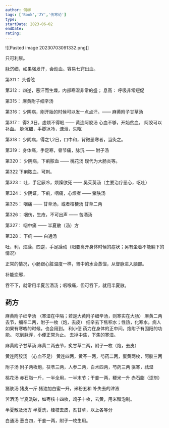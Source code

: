 ```yaml
---
author: 何柳
tags: ['Book','ZY','伤寒论']
type: 
startDate: 2023-06-02
endDate:
rating: 
---
```

![[Pasted image 20230703091332.png]]

只可利尿。


脉沉细，如果强发汗，会动血。容易七窍出血。




第311：
	头昏眩

第312：
	四逆，恶汗而生燥，内部寒湿非常的盛；
	息高： 呼吸非常短促 


第315：
	麻黄附子细辛汤

第316：
	少阴病，刚开始的时候可以发一点点汗。—— 麻黄附子甘草汤 
	

第317：
	得2,3日，虚烦不得眠 —— 黄连阿胶汤 
	心血不够，开始贫血。
	阿胶可以补血。
	脉沉细，手脚冰冷，溏泄，失眠

第318：
	少阴病，得之1,2日，口中和，背微恶寒者，当灸之。

第319：
	身体痛，手足寒，骨节痛，脉沉 —— 附子汤 
	

第320：
	少阴病，下痢脓血 —— 桃花汤
	现代为大肠炎等。

第322
	下痢脓血，可刺。

第323：
	吐，手足厥冷，烦躁欲死 —— 吴茱萸汤（主要治疗恶心，呕吐）

第324：
	少阴证，下痢，咽痛，心烦者 —— 猪肤汤 
	

第325：
	咽痛 —— 甘草汤，或者桔梗汤
	甘草二两


第326：
	咽伤，生疮，不可出声 —— 苦酒汤 
	

第327：
	咽中痛 —— 半夏散（汤）方

第328：
	下痢 —— 白通汤


吐，利，烦躁，四逆，手足躁动（阳要离开身体时候的症状；另有坐着不能躺下的情况）

正常的情况，小肠跟心脏温度一样，肾中的水会蒸馏，从督脉进入脑部。

补能恋邪，


吞不下，就常用半夏苦酒汤；咽喉痛，但可吞下，就用半夏散。



## 药方

麻黄附子细辛汤 （寒湿在中隔；若是大黄附子细辛汤，则寒实在大肠）
	麻黄二两去节，细辛二两，附子一枚（炮，去皮）
	细辛去下焦积水；性热，化寒水。病人如果有寒咳的时候，也会用到。
	利小便
	药力在身体的正中间。炮附子有固阳的功能。
	吃到脉浮，小便正常为止。
	去掉中焦，下焦的寒湿。



麻黄附子甘草汤 
	麻黄二两去节，炙甘草二两，附子一枚（炮，去皮）



黄连阿胶汤 （心血不足）
	黄连四两，黄芩一两，芍药二两，蛋黄两枚，阿胶三两


附子汤 
	附子两枚炮，茯苓三两，人参二两，白术四两，芍药三两
	驱寒，祛湿


桃花汤 
	赤石脂一斤，一半全用，一半末节；干姜一两，粳米一升
	赤石脂（涩剂）


猪肤汤 
	猪皮一斤
	猪油加白蜜一升，米粉五和
	补失去的津液

苦酒汤 
	半夏洗破，如枣核十四枚，鸡子十枚，去黄，用米醋泡制。


半夏散及汤方 
	半夏洗，桂枝去皮，炙甘草，以上各等分


白通汤 
	葱白四，干姜一两，附子一枚生用。








